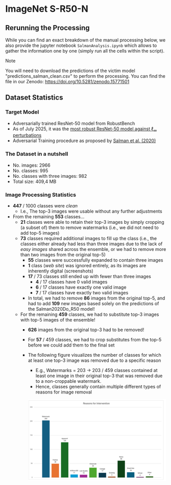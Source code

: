 # ImageNet S-R50-N

## Rerunning the Processing
While you can find an exact breakdown of the manual processing below, we also provide the jupyter notebook `SalmanAnalysis.ipynb` which allows to gather the information one by one (simply run all the cells within the script).

> [!NOTE]
> You will need to download the predictions of the victim model "predictions_salman_clean.csv" to perform the processing. You can find the file in our Zenodo: https://doi.org/10.5281/zenodo.15771501

## Dataset Statistics

### Target Model
* Adversarially trained ResNet-50 model from RobustBench
* As of July 2025, it was the [most robust ResNet-50 model against $\ell_\infty$ perturbations](https://robustbench.github.io/#div_imagenet_Linf_heading)
* Adversarial Training procedure as proposed by [Salman et al. (2020)](https://arxiv.org/abs/2007.08489)

### The Dataset in a nutshell
* No. images: 2966
* No. classes: 995
* No. classes with three images: 982
* Total size: 409,4 MB

### Image Processing Statistics
* **447** / 1000 classes were *clean*
    * I.e., The top-3 images were usable without any further adjustments
* From the remaining **553** classes...
    * **21** classes were able to retain their top-3 images by simply cropping (a subset of) them to remove watermarks (i.e., we did not need to add top-5 images)
    *  **73** classes required additional images to fill up the class (i.e., the classes either already had less than three images due to the lack of *easy images* shared across the ensemble, or we had to remove more than two images from the original top-5)
        * **55** classes were successfully expanded to contain three images
        * **1** class (*web site*) was ignored entirely, as its images are inherently digital (screenshots)
        * **17** / 73 classes still ended up with fewer than three images
            * **4** / 17 classes have 0 valid images
            * **6** / 17 classes have exactly one valid image
            * **7** / 17 classes have exactly two valid images
        * In total, we had to remove **86** images from the original top-5, and had to add **109** new images based solely on the predictions of the Salman2020Do_R50 model!
    * For the remaining **459** classes, we had to substitute top-3 images with top-5 images of the ensemble!
        * **626** images from the original top-3 had to be removed!
        * For **57** / 459 classes, we had to crop substitutes from the top-5 before we could add them to the final set
        * The following figure visualizes the number of classes for which at least one top-3 image was removed due to a specific reason
            * E.g., Watermarks = 203 -> 203 / 459 classes contained at least one image in their original top-3 that was removed due to a non-croppable watermark.
            * Hence, classes generally contain multiple different types of reasons for image removal

            ![Intervention Reasons for Salman2020Do_R50 Model](InterventionReasonsSalman2020DoR50.png)
             